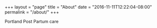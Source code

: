 +++
layout = "page"
title = "About"
date = "2016-11-11T12:22:04-08:00"
permalink = "/about/"
+++

Portland Post Partum care
